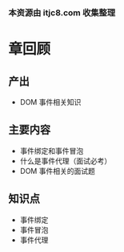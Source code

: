 ### 本资源由 itjc8.com 收集整理
# 章回顾

## 产出

- DOM 事件相关知识

## 主要内容

- 事件绑定和事件冒泡
- 什么是事件代理（面试必考）
- DOM 事件相关的面试题

## 知识点

- 事件绑定
- 事件冒泡
- 事件代理
